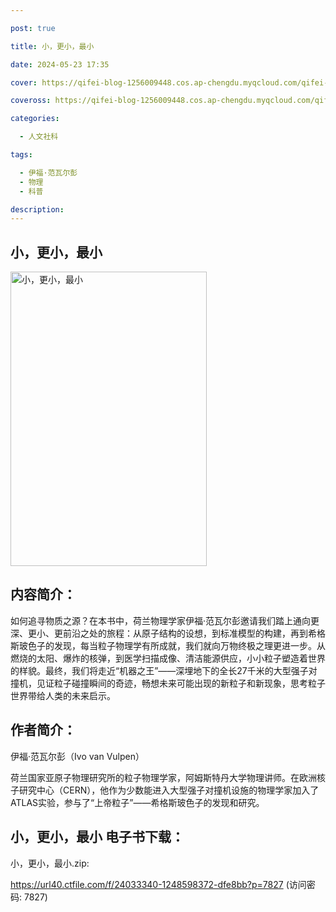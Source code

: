 ```yaml
---

post: true

title: 小，更小，最小

date: 2024-05-23 17:35

cover: https://qifei-blog-1256009448.cos.ap-chengdu.myqcloud.com/qifei-blog/662619a20ea9cb140367757c.jpg

coveross: https://qifei-blog-1256009448.cos.ap-chengdu.myqcloud.com/qifei-blog/662619a20ea9cb140367757c.jpg

categories:

  - 人文社科

tags:

  - 伊福·范瓦尔彭
  - 物理
  - 科普

description:
---
```


## 小，更小，最小
<img alt="小，更小，最小 " class="aligncenter loading" data-was-processed="true" decoding="async" fetchpriority="high" height="471" src="https://qifei-blog-1256009448.cos.ap-chengdu.myqcloud.com/qifei-blog/662619a20ea9cb140367757c.jpg" style="cursor: zoom-in;" width="314"/>

## 内容简介：

如何追寻物质之源？在本书中，荷兰物理学家伊福·范瓦尔彭邀请我们踏上通向更深、更小、更前沿之处的旅程：从原子结构的设想，到标准模型的构建，再到希格斯玻色子的发现，每当粒子物理学有所成就，我们就向万物终极之理更进一步。从燃烧的太阳、爆炸的核弹，到医学扫描成像、清洁能源供应，小小粒子塑造着世界的样貌。最终，我们将走近“机器之王”——深埋地下的全长27千米的大型强子对撞机，见证粒子碰撞瞬间的奇迹，畅想未来可能出现的新粒子和新现象，思考粒子世界带给人类的未来启示。

## 作者简介：

伊福·范瓦尔彭（Ivo van Vulpen）

荷兰国家亚原子物理研究所的粒子物理学家，阿姆斯特丹大学物理讲师。在欧洲核子研究中心（CERN），他作为少数能进入大型强子对撞机设施的物理学家加入了ATLAS实验，参与了“上帝粒子”——希格斯玻色子的发现和研究。

## 小，更小，最小 电子书下载：
小，更小，最小.zip: 

https://url40.ctfile.com/f/24033340-1248598372-dfe8bb?p=7827 (访问密码: 7827)